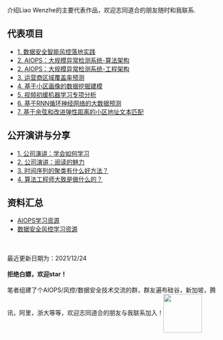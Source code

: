 
介绍Liao Wenzhe的主要代表作品，欢迎志同道合的朋友随时和我联系.
  
## 代表项目
- [1. 数据安全智能风控落地实践](https://mp.weixin.qq.com/s/Ce8iXvAuNf2n3OFZSmFi1Q)
- [2. AIOPS：大规模异常检测系统-算法架构](https://zhuanlan.zhihu.com/p/466955597)
- [2. AIOPS：大规模异常检测系统-工程架构](https://zhuanlan.zhihu.com/p/511095084)
- [3. 运营商区域覆盖率预测](https://zhuanlan.zhihu.com/p/494103464)
- [4. 基于小区画像的数据挖掘建模](https://zhuanlan.zhihu.com/p/494105801)
- [5. 视频初缓机器学习专项分析](https://zhuanlan.zhihu.com/p/494106978)
- [6. 基于RNN循环神经网络的大数据预测](https://zhuanlan.zhihu.com/p/494108267)
- [7. 基于余弦和改进弹性距离的小区地址文本匹配](https://zhuanlan.zhihu.com/p/494110582)

## 公开演讲与分享
- [1. 公司演讲：学会如何学习](https://zhuanlan.zhihu.com/p/473166623)
- [2. 公司演讲：阅读的魅力](https://zhuanlan.zhihu.com/p/473181002)
- [3. 时间序列的聚类有什么好方法？](https://www.zhihu.com/question/50656303/answer/2442538806)
- [4. 算法工程师大致是做什么的？](https://www.zhihu.com/question/68126029/answer/2424624581)

## 资料汇总
- [AIOPS学习资源](https://github.com/LiaoWenzhe/Aiops-Learning-Resources)
- [数据安全风控学习资源](https://github.com/LiaoWenzhe/dataRisk-detection-resources)


<br><br>
最近更新日期为：2021/12/24<br><br>
**拒绝白嫖，欢迎star！**<br><br>
笔者组建了个AIOPS/风控/数据安全技术交流的群，群友遍布硅谷，新加坡，腾讯，阿里，浙大等等，欢迎志同道合的朋友与我联系加入！<img width="90" height="90" align=center src="https://user-images.githubusercontent.com/45705519/147529773-5474a194-b323-4f34-b5c9-a46442afa68f.png"/>






